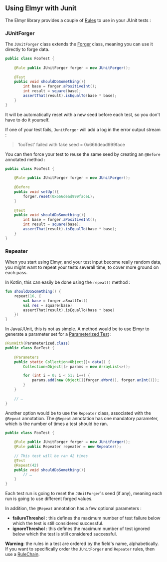 ## Using Elmyr with Junit

The Elmyr library provides a couple of [Rules](https://github.com/junit-team/junit4/wiki/rules) to use in your JUnit tests : 
 
### JUnitForger

The `JUnitForger` class extends the [Forger](forger.html) class, meaning you can use it directly to forge data.
 
```java
public class FooTest {
    
    @Rule public JUnitForger forger = new JUnitForger();
    
    @Test
    public void shouldDoSomething(){
        int base = forger.aPositiveInt();
        int result = square(base);
        assertThat(result).isEqualTo(base * base);
    }
}
```

It will be automatically reset with a new seed before each test, so you don't have to do it yourself. 

If one of your test fails, `JunitForger` will add a log in the error output stream : 

> ‘fooTest’ failed with fake seed = 0x666dead999face

You can then force your test to reuse the same seed by creating an `@Before` annotated method : 

```java
public class FooTest {
    
    @Rule public JUnitForger forger = new JUnitForger();
    
    @Before
    public void setUp(){
        forger.reset(0x666dead999faceL);
    }
    
    @Test
    public void shouldDoSomething(){
        int base = forger.aPositiveInt();
        int result = square(base);
        assertThat(result).isEqualTo(base * base);
    }
}
```


### Repeater

When you start using Elmyr, and your test input become really random data, you might want to repeat your tests severall 
time, to cover more ground on each pass. 
 
In Kotlin, this can easily be done using the `repeat()` method : 

```kotlin
fun shouldDoSomething() {
    repeat(16, {
        val base = forger.aSmallInt()
        val res = square(base)
        assertThat(result).isEqualTo(base * base)
    })
}
```

In Java/JUnit, this is not as simple. A method would be to use Elmyr to generate a parameter set for a 
[Parameterized Test](https://github.com/junit-team/junit4/wiki/Parameterized-tests) : 
 
```java
@RunWith(Parameterized.class)
public class BarTest {
    
    @Parameters
    public static Collection<Object[]> data() {
        Collection<Object[]> params = new ArrayList<>();

        for (int i = 0; i < 51; i++) {
            params.add(new Object[]{forger.aWord(), forger.anInt()});
        }
    }
    
    // …
}
```

Another option would be to use the `Repeater` class, associated with the `@Repeat` annotation. The `@Repeat` annotation 
has one mandatory parameter, which is the number of times a test should be ran.
 
```java
public class FooTest {
    
    @Rule public JUnitForger forger = new JUnitForger();
    @Rule public Repeater repeater = new Repeater();
    
    // This test will be ran 42 times
    @Test
    @Repeat(42)
    public void shouldDoSomething(){
        // …
    }
}
```

Each test run is going to reset the `JUnitForger`'s seed (if any), meaning each run is going to use different forged values. 

In addition, the `@Repeat` annotation has a few optional parameters : 

 - **failureThreshol** : this defines the maximum number of test failure below which the test is still considered successful.
 - **ignoreThreshol** : this defines the maximum number of test ignored below which the test is still considered successful.
 
 **Warning**: the rules in a test are ordered by the field's name, alphabetically. If you want to specifically order the 
 `JUnitForger` and `Repeater` rules, then use a [RuleChain](https://github.com/junit-team/junit4/wiki/rules#rulechain). 